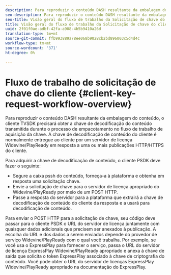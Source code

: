```yaml
---
description: Para reproduzir o conteúdo DASH resultante da embalagem do conteúdo, o cliente TVSDK precisará obter a chave de decodificação do conteúdo transmitida durante o processo de empacotamento no fluxo de trabalho de aquisição da chave. A chave de decodificação de conteúdo do cliente é normalmente entregue ao cliente por um servidor de licença Widevine/PlayReady em resposta a uma ou mais publicações HTTP/HTTPS do cliente.
seo-description: Para reproduzir o conteúdo DASH resultante da embalagem do conteúdo, o cliente TVSDK precisará obter a chave de decodificação do conteúdo transmitida durante o processo de empacotamento no fluxo de trabalho de aquisição da chave. A chave de decodificação de conteúdo do cliente é normalmente entregue ao cliente por um servidor de licença Widevine/PlayReady em resposta a uma ou mais publicações HTTP/HTTPS do cliente.
seo-title: Visão geral do fluxo de trabalho da Solicitação de chave do cliente
title: Visão geral do fluxo de trabalho da Solicitação de chave do cliente
uuid: 2f01f0ae-adbf-42fa-a908-4b5b9410a26d
translation-type: tm+mt
source-git-commit: ffb993889a78ee068b9028cb2bd896003c5d4d4c
workflow-type: tm+mt
source-wordcount: '371'
ht-degree: 0%

---
```



# Fluxo de trabalho de solicitação de chave do cliente {#client-key-request-workflow-overview}

Para reproduzir o conteúdo DASH resultante da embalagem do conteúdo, o cliente TVSDK precisará obter a chave de decodificação do conteúdo transmitida durante o processo de empacotamento no fluxo de trabalho de aquisição da chave. A chave de decodificação de conteúdo do cliente é normalmente entregue ao cliente por um servidor de licença Widevine/PlayReady em resposta a uma ou mais publicações HTTP/HTTPS do cliente.

Para adquirir a chave de decodificação de conteúdo, o cliente PSDK deve fazer o seguinte:

* Segure a caixa pssh do conteúdo, forneça-a à plataforma e obtenha em resposta uma solicitação chave.
* Envie a solicitação de chave para o servidor de licença apropriado do Widevine/PlayReady por meio de um POST HTTP.
* Passe a resposta do servidor para a plataforma que extrairá a chave de decodificação de conteúdo do cliente da resposta e a usará para decodificação de conteúdo.

Para enviar o POST HTTP para a solicitação de chave, seu código deve passar para o cliente PSDK o URL do servidor de licença juntamente com quaisquer dados adicionais que precisem ser anexados à publicação. A escolha do URL e dos dados a serem enviados depende do provedor de serviço Widevine/PlayReady com o qual você trabalha. Por exemplo, se você usa o ExpressPlay para fornecer o serviço, passa o URL do servidor de licença ExpressPlay Widevine/PlayReady apropriado e anexa à chave de saída que solicita o token ExpressPlay associado à chave de criptografia do conteúdo. Você pode obter o URL do servidor de licenças ExpressPlay Widevine/PlayReady apropriado na documentação do ExpressPlay.